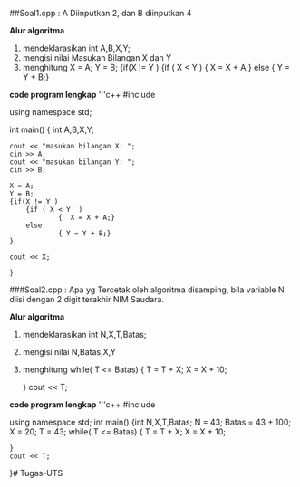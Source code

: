 ##Soal1.cpp : A Diinputkan 2, dan B diinputkan 4

**Alur algoritma**
1. mendeklarasikan int A,B,X,Y;
2. mengisi nilai Masukan Bilangan X dan Y
3. menghitung 
    X = A;
    Y = B;
    {if(X != Y )
        {if ( X < Y  )
                {  X = X + A;}
        else
                { Y = Y + B;}

**code program lengkap**
'''c++
#include <iostream>

using namespace std;

int main()
{
    int A,B,X,Y;

    cout << "masukan bilangan X: ";
    cin >> A;
    cout << "masukan bilangan Y: ";
    cin >> B;

    X = A;
    Y = B;
    {if(X != Y )
        {if ( X < Y  )
                {  X = X + A;}
        else
                { Y = Y + B;}
    }

    cout << X;

    }



###Soal2.cpp : Apa yg Tercetak oleh algoritma disamping, bila variable N diisi dengan 2 digit terakhir NIM Saudara.

**Alur algoritma**
1. mendeklarasikan int N,X,T,Batas;
2. mengisi nilai N,Batas,X,Y
3. menghitung while( T <= Batas)
    {   T = T + X;
        X = X + 10;

    }
    cout << T;


**code program lengkap**
'''c++
#include <iostream>

using namespace std;
int main()
{int N,X,T,Batas;
N = 43;
Batas = 43 + 100;
X = 20;
T = 43;
while( T <= Batas)
    {   T = T + X;
        X = X + 10;

    }
    cout << T;
}# Tugas-UTS
